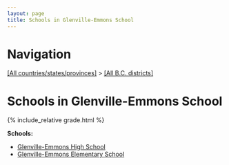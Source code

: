 ```yaml
---
layout: page
title: Schools in Glenville-Emmons School
---
```

# Navigation

[[All countries/states/provinces]](../..) > [[All B.C. districts]](..)

# Schools in Glenville-Emmons School

{% include_relative grade.html %}

**Schools:**

- [Glenville-Emmons High School](Glenville-Emmons_High_School.md)
- [Glenville-Emmons Elementary School](Glenville-Emmons_Elementary_School.md)
